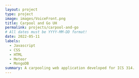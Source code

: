 ```yaml
---
layout: project
type: project
image: images/VoiceFront.png
title: Carpool and Go UH
permalink: projects/carpool-and-go
# All dates must be YYYY-MM-DD format!
date: 2022-05-11
labels:
  - Javascript
  - CSS
  - HTML
  - Meteor
  - MongoDB
summary: A carpooling web application developed for ICS 314.
---
```


